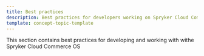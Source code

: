 ```yaml
---
title: Best practices
description: Best practices for developers working on Spryker Cloud Commerce OS
template: concept-topic-template
---
```


This section contains best practices for developing and working with withe Spryker Cloud Commerce OS
